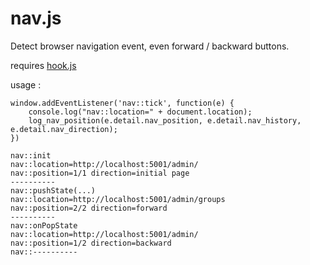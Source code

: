 # nav.js

Detect browser navigation event, even forward / backward buttons.

requires [hook.js](https://github.com/comidev-france/hook.js/blob/main/hook.js)

usage :


```
window.addEventListener('nav::tick', function(e) {
    console.log("nav::location=" + document.location);
    log_nav_position(e.detail.nav_position, e.detail.nav_history, e.detail.nav_direction);
})
```

```
nav::init 
nav::location=http://localhost:5001/admin/ 
nav::position=1/1 direction=initial page 
---------- 
nav::pushState(...) 
nav::location=http://localhost:5001/admin/groups
nav::position=2/2 direction=forward 
----------
nav::onPopState
nav::location=http://localhost:5001/admin/
nav::position=1/2 direction=backward 
nav::----------
```

